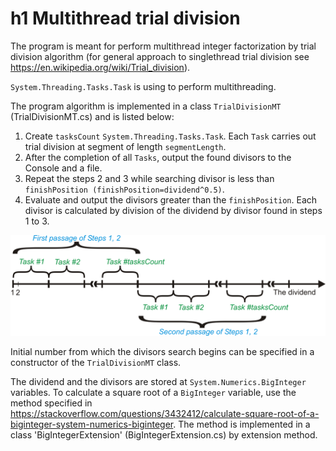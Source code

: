 h1 Multithread trial division
=================
The program is meant for perform multithread integer factorization by trial division algorithm (for general approach to singlethread trial division see <https://en.wikipedia.org/wiki/Trial_division>).

`System.Threading.Tasks.Task` is using to perform multithreading.

The program algorithm is implemented in a class `TrialDivisionMT` (TrialDivisionMT.cs) and is listed below:

1. Create `tasksCount` `System.Threading.Tasks.Task`. Each `Task` carries out trial division at segment of length `segmentLength`.
2. After the completion of all `Tasks`, output the found divisors to the Console and a file.
3. Repeat the steps 2 and 3 while searching divisor is less than `finishPosition (finishPosition=dividend^0.5)`.
4. Evaluate and output the divisors greater than the `finishPosition`. Each divisor is calculated by division of the dividend by divisor found in steps 1 to 3.

![Figure 1](https://raw.githubusercontent.com/pavlo-bsu/Multithread-trial-division/backmatter/fig1.png)

Initial number from which the divisors search begins can be specified in a constructor of  the `TrialDivisionMT` class.

The dividend and the divisors are stored at `System.Numerics.BigInteger` variables. To calculate a square root of a `BigInteger` variable, use the method specified in <https://stackoverflow.com/questions/3432412/calculate-square-root-of-a-biginteger-system-numerics-biginteger>. The method is implemented in a class 'BigIntegerExtension' (BigIntegerExtension.cs) by extension method.
